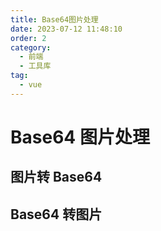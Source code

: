 ```yaml
---
title: Base64图片处理
date: 2023-07-12 11:48:10
order: 2
category:
  - 前端
  - 工具库
tag:
  - vue
---
```


# Base64 图片处理

## 图片转 Base64

<picture-base64 />

## Base64 转图片

<base64-picture />
